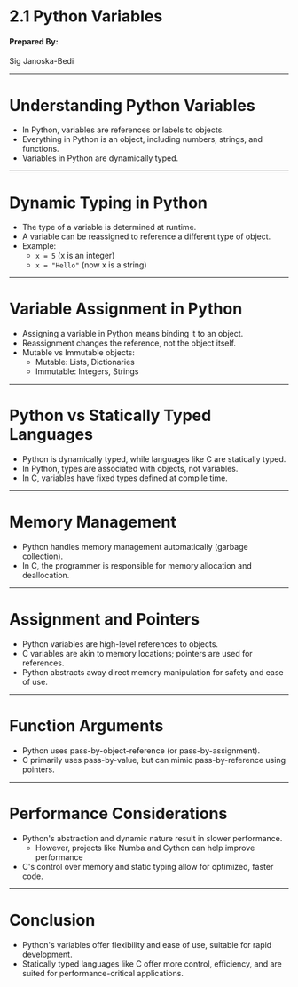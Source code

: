 
# 2.1 Python Variables

#### Prepared By: 
Sig Janoska-Bedi

---

# Understanding Python Variables

- In Python, variables are references or labels to objects.
- Everything in Python is an object, including numbers, strings, and functions.
- Variables in Python are dynamically typed.

---

# Dynamic Typing in Python

- The type of a variable is determined at runtime.
- A variable can be reassigned to reference a different type of object.
- Example:
	- `x = 5` (x is an integer)
	- `x = "Hello"` (now x is a string)

---

# Variable Assignment in Python

- Assigning a variable in Python means binding it to an object.
- Reassignment changes the reference, not the object itself.
- Mutable vs Immutable objects:
	- Mutable: Lists, Dictionaries
	- Immutable: Integers, Strings

---

# Python vs Statically Typed Languages

- Python is dynamically typed, while languages like C are statically typed.
- In Python, types are associated with objects, not variables.
- In C, variables have fixed types defined at compile time.

---

# Memory Management

- Python handles memory management automatically (garbage collection).
- In C, the programmer is responsible for memory allocation and deallocation.

---

# Assignment and Pointers

- Python variables are high-level references to objects.
- C variables are akin to memory locations; pointers are used for references.
- Python abstracts away direct memory manipulation for safety and ease of use.

---

# Function Arguments

- Python uses pass-by-object-reference (or pass-by-assignment).
- C primarily uses pass-by-value, but can mimic pass-by-reference using pointers.

---

# Performance Considerations

- Python's abstraction and dynamic nature result in slower performance.
	- However, projects like Numba and Cython can help improve performance
- C's control over memory and static typing allow for optimized, faster code.
	
---

# Conclusion

- Python's variables offer flexibility and ease of use, suitable for rapid development.
- Statically typed languages like C offer more control, efficiency, and are suited for performance-critical applications.